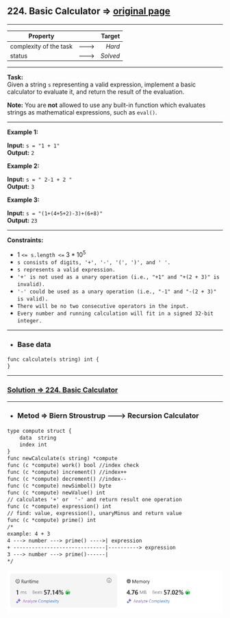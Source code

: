 ## 224. Basic Calculator => [original page](https://leetcode.com/problems/basic-calculator/description/ "https://leetcode.com/problems/basic-calculator/description/")

---
| Property               |      |   Target |              
|------------------------|:----:|---------:|
| complexity of the task | ---> |   _Hard_ |
| status                 | ---> | _Solved_ |

---
**Task:**  
Given a string `s` representing a valid expression, implement a basic calculator to evaluate it, and return the result of the evaluation.

**Note:** You are **not** allowed to use any built-in function which evaluates strings as mathematical expressions, such as `eval()`.

---
**Example 1:**

**Input:** `s = "1 + 1"`  
**Output:** `2`  

**Example 2:**

**Input:** `s = " 2-1 + 2 "`  
**Output:** `3`  

**Example 3:**

**Input:** `s = "(1+(4+5+2)-3)+(6+8)"`  
**Output:** `23`  

---
**Constraints:**
  *  $1$ `<= s.length <=` $3 * 10^5$
  *  `s consists of digits, '+', '-', '(', ')', and ' '.`
  *  `s represents a valid expression.`
  *  `'+' is not used as a unary operation (i.e., "+1" and "+(2 + 3)" is invalid).`
  *  `'-' could be used as a unary operation (i.e., "-1" and "-(2 + 3)" is valid).`
  *  `There will be no two consecutive operators in the input.`
  *  `Every number and running calculation will fit in a signed 32-bit integer.`

---
* ### Base data

```Golang
func calculate(s string) int {	
}
```

---
### [Solution => 224. Basic Calculator](https://github.com/Ekvo/Leetcode-problems/blob/main/Leetcode-Problems-List/0224-Basic-Calculator/basicCalculator.go "https://github.com/Ekvo/Leetcode-problems/blob/main/Leetcode-Problems-List/0224-Basic-Calculator/basicCalculator.go")

---
* ### Metod => Biern Stroustrup ---> Recursion Calculator
```Golang
type compute struct {
    data  string
    index int
}
func newCalculate(s string) *compute
func (c *compute) work() bool //index check
func (c *compute) increment() //index++
func (c *compute) decrement() //index--
func (c *compute) newSimbol() byte 
func (c *compute) newValue() int
// calculates '+' or  '-' and return result one operation
func (c *compute) expression() int
// find: value, expression(), unaryMinus and return value
func (c *compute) prime() int   
/*
example: 4 + 3
4 ---> number ---> prime() ---->| expression
+ ------------------------------|----------> expression
3 ---> number ---> prime()------|
*/
```

![submit](https://github.com/Ekvo/Leetcode-problems/blob/main/Leetcode-Problems-Submit-Screenshots/224_Basi_Calculator.jpg)
 
